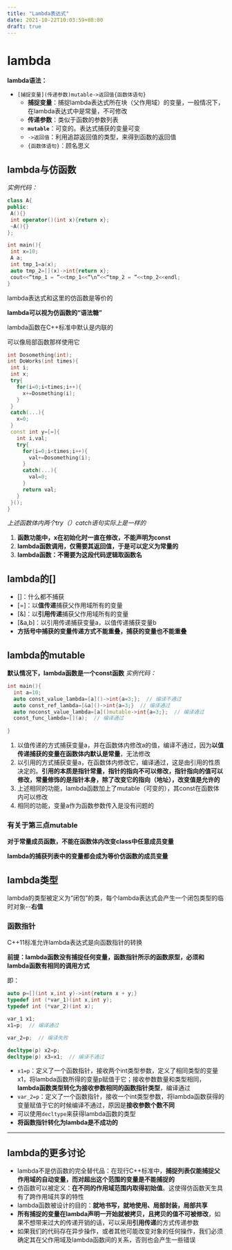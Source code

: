 ```yaml
---
title: "Lambda表达式"
date: 2021-10-22T10:03:59+08:00
draft: true
---
```


# lambda

**lambda语法：**

* `[捕捉变量](传递参数)mutable->返回值{函数体语句}`
  * **捕捉变量**：捕捉lambda表达式所在块（父作用域）的变量，一般情况下，在lambda表达式中是常量，不可修改
  * **传递参数**：类似于函数的参数列表
  * **`mutable`**：可变的。表达式捕获的变量可变
  * `->返回值`：利用追踪返回值的类型，来得到函数的返回值
  * `{函数体语句}`：顾名思义

## lambda与仿函数

*实例代码：*

 ```cpp
class A{
public:
  A(){}
  int operator()(int x){return x};
  ~A(){}
};

int main(){
  int x=10;
  A a;
  int tmp_1=a(x);
  auto tmp_2=[](x)->int{return x};
  cout<<“tmp_1 = ”<<tmp_1<<“\n”<<“tmp_2 = ”<<tmp_2<<endl;
}
 ```
 

 lambda表达式和这里的仿函数是等价的

 **lambda可以视为仿函数的“语法糖”**

 lambda函数在C++标准中默认是内联的

 可以像局部函数那样使用它

 ```C++
int Dosomething(int);
int DoWorks(int times){
  int i;
  int x;
  try{
    for(i=0;i<times;i++){
      x+=Dosmething(i);
    }
  }
  catch(...){
    x=0;
  }
  const int y=[=]{
    int i,val;
    try{
      for(i=0;i<times;i++){
        val+=Dosomething(i);
      }
      catch(...){
        val=0;
      }
      return val;
    }
  }();
}
 ```

 *上述函数体内两个try（）catch语句实际上是一样的*

  1. **函数功能中，x在初始化时一直在修改，不能声明为const**
  2. **lambda函数调用，仅需要其返回值，于是可以定义为常量的**
  3. **lambda函数：不需要为这段代码逻辑取函数名**

## lambda的[]

* []：什么都不捕获
* [=]：以**值传递**捕获父作用域所有的变量
* [&]：以**引用传递**捕获父作用域所有的变量
* [&a,b]：以引用传递捕获变量a，以值传递捕获变量b
* **方括号中捕获的变量传递方式不能重叠，捕获的变量也不能重叠**

## lambda的mutable

**默认情况下，lambda函数是一个const函数**
*实例代码：*

```C++
int main(){
  int a=10;
  auto const_value_lambda=[a]()->int{a=3;};  // 编译不通过
  auto const_ref_lambda=[&a]()->int{a=3;}  // 编译通过
  auto noconst_value_lambda=[a]()mutable->int{a=3;};  // 编译通过
  const_func_lambda=[](a);  // 编译通过
  
}
```

1. 以值传递的方式捕获变量a，并在函数体内修改a的值，编译不通过，因为**以值传递捕获的变量在函数体内默认是常量**，无法修改
2. 以引用的方式捕获变量a，在函数体内修改它，编译通过，这是由引用的性质决定的。**引用的本质是指针常量，指针的指向不可以修改，指针指向的值可以修改，常量修饰的是指针本身，除了改变它的指向（地址），改变值是允许的**
3. 上述相同的功能，lambda函数加上了mutable（可变的），其const在函数体内可以修改
4. 相同的功能，变量a作为函数参数传入是没有问题的

### 有关于第三点mutable

**对于常量成员函数，不能在函数体内改变class中任意成员变量**

**lambda的捕获列表中的变量都会成为等价仿函数的成员变量**



## lambda类型

lambda的类型被定义为“闭包”的类，每个lambda表达式会产生一个闭包类型的临时对象--**右值**

### 函数指针

C++11标准允许lambda表达式是向函数指针的转换

**前提：lambda函数没有捕捉任何变量，函数指针所示的函数原型，必须和lambda函数有相同的调用方式**

即：

```C++
auto p=[](int x,int y)->int{return x + y;}
typedef int (*var_1)(int x,int y);
typedef int (*var_2)(int x);

var_1 x1;
x1=p;  // 编译通过

var_2=p;  // 编译失败

decltype(p) x2=p;
decltype(p) x3=x1;  // 编译不通过

```

* `x1=p`：定义了一个函数指针，接收两个int类型参数，定义了相同类型的变量x1，将lambda函数所得的变量p赋值于它；接收参数数量和类型相同，**lambda函数类型转化为接收参数相同的函数指针类型**，编译通过
* `var_2=p`：定义了一个函数指针，接收一个int类型参数，将lambda函数获得的变量赋值于它的时候编译不通过，原因是**接收参数个数不同**
* 可以使用`decltype`来获得lambda函数的类型
* **将函数指针转化为lambda是不成功的**

---

## lambda的更多讨论

* lambda不是仿函数的完全替代品：在现行C++标准中，**捕捉列表仅能捕捉父作用域的自动变量，而对超出这个范围的变量是不能捕捉的**
* 仿函数可以被定义：**在不同的作用域范围内取得初始值**。这使得仿函数天生具有了跨作用域共享的特性
* lambda函数被设计的目的：**就地书写，就地使用、局部封装，局部共享**
* **所有捕捉的变量在lambda声明一开始就被拷贝，且拷贝的值不可被修改**，如果不想带来过大的传递开销的话，可以采用**引用传递**的方式传递参数
* 如果我们的代码存在异步操作，或者其他可能改变对象的任何操作，我们必须确定其在父作用域及lambda函数间的关系，否则也会产生一些错误




